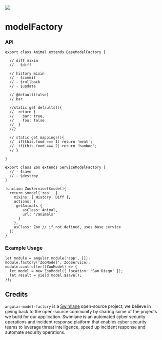 ![](http://www.clker.com/cliparts/5/u/N/P/P/S/factory-hi.png)
# modelFactory 

### API 

    export class Animal extends BaseModelFactory {
    
      // diff mixin
      // - $diff
      
      // history mixin
      // - $commit
      // - $rollback
      // - $update
      
      // @default(false)
      // bar
      
      //static get defaults(){
      //  return {
      //    bar: true,
      //    foo: false
      //  }
      //}
      
      // static get mappings(){
      //  if(this.food === 1) return 'meat';
      //  if(this.food === 2) return 'bamboo';
      // }
      
    }
    
    export class Zoo extends ServiceModelFactory {
      // - $save
      // - $destroy
    }
    
    function ZooService($model){
      return $model('zoo', {
        mixins: [ History, Diff ],
        actions: {
         getAnimals { 
            asClass: Animal,
            url: '/animals' 
          }
        },
        asClass: Zoo // if not defined, uses base service
      })
    }
  

### Example Usage 

    let module = angular.module('app', []);
    module.factory('ZooModel', ZooService);
    module.controller((ZooModel) => {
      let model = new ZooModel({ location: 'San Diego' });
      let result = yield model.$save();
    });


## Credits

`angular-model-factory` is a [Swimlane](http://swimlane.com) open-source project; we believe in giving back to the open-source community by sharing some of the projects we build for our application. Swimlane is an automated cyber security operations and incident response platform that enables cyber security teams to leverage threat intelligence, speed up incident response and automate security operations.
